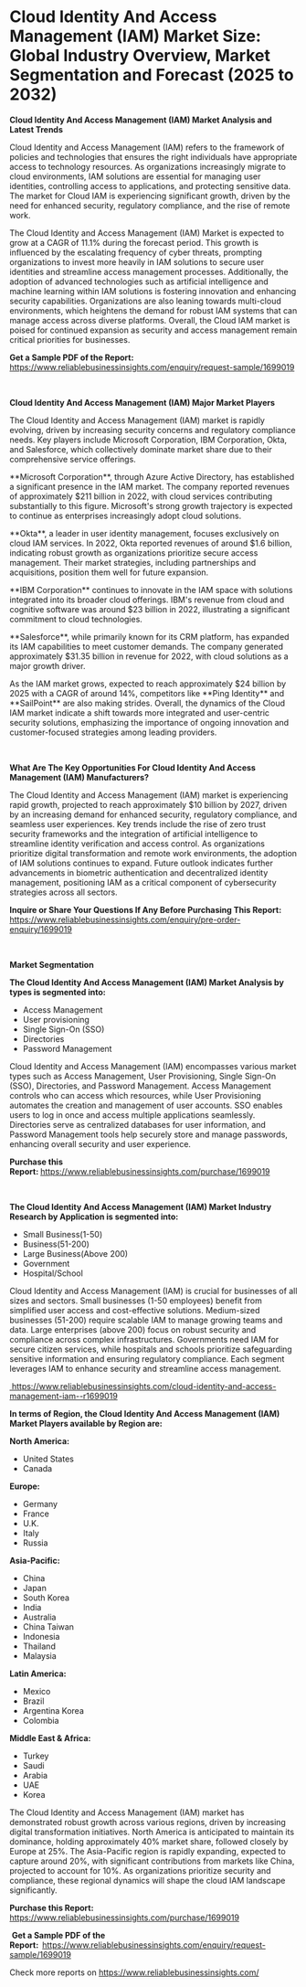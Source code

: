 <p><h1>Cloud Identity And Access Management (IAM) Market Size: Global Industry Overview, Market Segmentation and Forecast (2025 to 2032)</h1></p><p><strong>Cloud Identity And Access Management (IAM) Market Analysis and Latest Trends</strong></p>
<p><p>Cloud Identity and Access Management (IAM) refers to the framework of policies and technologies that ensures the right individuals have appropriate access to technology resources. As organizations increasingly migrate to cloud environments, IAM solutions are essential for managing user identities, controlling access to applications, and protecting sensitive data. The market for Cloud IAM is experiencing significant growth, driven by the need for enhanced security, regulatory compliance, and the rise of remote work.</p><p>The Cloud Identity and Access Management (IAM) Market is expected to grow at a CAGR of 11.1% during the forecast period. This growth is influenced by the escalating frequency of cyber threats, prompting organizations to invest more heavily in IAM solutions to secure user identities and streamline access management processes. Additionally, the adoption of advanced technologies such as artificial intelligence and machine learning within IAM solutions is fostering innovation and enhancing security capabilities. Organizations are also leaning towards multi-cloud environments, which heightens the demand for robust IAM systems that can manage access across diverse platforms. Overall, the Cloud IAM market is poised for continued expansion as security and access management remain critical priorities for businesses.</p></p>
<p><strong>Get a Sample PDF of the Report:&nbsp;</strong> <a href="https://www.reliablebusinessinsights.com/enquiry/request-sample/1699019?utm_campaign=1106&utm_medium=2&utm_source=Github&utm_content=ia&utm_term=09012025&utm_id=cloud-identity-and-access-management-iam">https://www.reliablebusinessinsights.com/enquiry/request-sample/1699019</a></p>
<p>&nbsp;</p>
<p><strong>Cloud Identity And Access Management (IAM) Major Market Players</strong></p>
<p><p>The Cloud Identity and Access Management (IAM) market is rapidly evolving, driven by increasing security concerns and regulatory compliance needs. Key players include Microsoft Corporation, IBM Corporation, Okta, and Salesforce, which collectively dominate market share due to their comprehensive service offerings.</p><p>**Microsoft Corporation**, through Azure Active Directory, has established a significant presence in the IAM market. The company reported revenues of approximately $211 billion in 2022, with cloud services contributing substantially to this figure. Microsoft's strong growth trajectory is expected to continue as enterprises increasingly adopt cloud solutions.</p><p>**Okta**, a leader in user identity management, focuses exclusively on cloud IAM services. In 2022, Okta reported revenues of around $1.6 billion, indicating robust growth as organizations prioritize secure access management. Their market strategies, including partnerships and acquisitions, position them well for future expansion.</p><p>**IBM Corporation** continues to innovate in the IAM space with solutions integrated into its broader cloud offerings. IBM's revenue from cloud and cognitive software was around $23 billion in 2022, illustrating a significant commitment to cloud technologies.</p><p>**Salesforce**, while primarily known for its CRM platform, has expanded its IAM capabilities to meet customer demands. The company generated approximately $31.35 billion in revenue for 2022, with cloud solutions as a major growth driver.</p><p>As the IAM market grows, expected to reach approximately $24 billion by 2025 with a CAGR of around 14%, competitors like **Ping Identity** and **SailPoint** are also making strides. Overall, the dynamics of the Cloud IAM market indicate a shift towards more integrated and user-centric security solutions, emphasizing the importance of ongoing innovation and customer-focused strategies among leading providers.</p></p>
<p>&nbsp;</p>
<p><strong>What Are The Key Opportunities For Cloud Identity And Access Management (IAM) Manufacturers?</strong></p>
<p><p>The Cloud Identity and Access Management (IAM) market is experiencing rapid growth, projected to reach approximately $10 billion by 2027, driven by an increasing demand for enhanced security, regulatory compliance, and seamless user experiences. Key trends include the rise of zero trust security frameworks and the integration of artificial intelligence to streamline identity verification and access control. As organizations prioritize digital transformation and remote work environments, the adoption of IAM solutions continues to expand. Future outlook indicates further advancements in biometric authentication and decentralized identity management, positioning IAM as a critical component of cybersecurity strategies across all sectors.</p></p>
<p><strong>Inquire or Share Your Questions If Any Before Purchasing This Report:</strong> <a href="https://www.reliablebusinessinsights.com/enquiry/pre-order-enquiry/1699019?utm_campaign=1106&utm_medium=2&utm_source=Github&utm_content=ia&utm_term=09012025&utm_id=cloud-identity-and-access-management-iam">https://www.reliablebusinessinsights.com/enquiry/pre-order-enquiry/1699019</a></p>
<p>&nbsp;</p>
<p><strong>Market Segmentation</strong></p>
<p><strong>The Cloud Identity And Access Management (IAM) Market Analysis by types is segmented into:</strong></p>
<p><ul><li>Access Management</li><li>User provisioning</li><li>Single Sign-On (SSO)</li><li>Directories</li><li>Password Management</li></ul></p>
<p><p>Cloud Identity and Access Management (IAM) encompasses various market types such as Access Management, User Provisioning, Single Sign-On (SSO), Directories, and Password Management. Access Management controls who can access which resources, while User Provisioning automates the creation and management of user accounts. SSO enables users to log in once and access multiple applications seamlessly. Directories serve as centralized databases for user information, and Password Management tools help securely store and manage passwords, enhancing overall security and user experience.</p></p>
<p><strong>Purchase this Report:&nbsp;</strong><a href="https://www.reliablebusinessinsights.com/purchase/1699019?utm_campaign=1106&utm_medium=2&utm_source=Github&utm_content=ia&utm_term=09012025&utm_id=cloud-identity-and-access-management-iam">https://www.reliablebusinessinsights.com/purchase/1699019</a></p>
<p>&nbsp;</p>
<p><strong>The Cloud Identity And Access Management (IAM) Market Industry Research by Application is segmented into:</strong></p>
<p><ul><li>Small Business(1-50)</li><li>Business(51-200)</li><li>Large Business(Above 200)</li><li>Government</li><li>Hospital/School</li></ul></p>
<p><p>Cloud Identity and Access Management (IAM) is crucial for businesses of all sizes and sectors. Small businesses (1-50 employees) benefit from simplified user access and cost-effective solutions. Medium-sized businesses (51-200) require scalable IAM to manage growing teams and data. Large enterprises (above 200) focus on robust security and compliance across complex infrastructures. Governments need IAM for secure citizen services, while hospitals and schools prioritize safeguarding sensitive information and ensuring regulatory compliance. Each segment leverages IAM to enhance security and streamline access management.</p></p>
<p><a href="https://www.reliablebusinessinsights.com/cloud-identity-and-access-management-iam--r1699019?utm_campaign=1106&utm_medium=2&utm_source=Github&utm_content=ia&utm_term=09012025&utm_id=cloud-identity-and-access-management-iam">&nbsp;https://www.reliablebusinessinsights.com/cloud-identity-and-access-management-iam--r1699019</a></p>
<p><strong>In terms of Region, the Cloud Identity And Access Management (IAM) Market Players available by Region are:</strong></p>
<p>
    <p> <strong> North America: </strong>
        <ul>
            <li>United States</li>
            <li>Canada</li>
        </ul>
        </p> 
    <p> <strong> Europe: </strong>
        <ul>
            <li>Germany</li>
            <li>France</li>
            <li>U.K.</li>
            <li>Italy</li>
            <li>Russia</li>
        </ul>
        </p> 
    <p> <strong> Asia-Pacific: </strong>
        <ul>
            <li>China</li>
            <li>Japan</li>
            <li>South Korea</li>
            <li>India</li>
            <li>Australia</li>
            <li>China Taiwan</li>
            <li>Indonesia</li>
            <li>Thailand</li>
            <li>Malaysia</li>
        </ul>
        </p> 
    <p> <strong> Latin America: </strong>
        <ul>
            <li>Mexico</li>
            <li>Brazil</li>
            <li>Argentina Korea</li>
            <li>Colombia</li>
        </ul>
        </p> 
    <p> <strong> Middle East & Africa: </strong>
        <ul>
            <li>Turkey</li>
            <li>Saudi</li>
            <li>Arabia</li>
            <li>UAE</li>
            <li>Korea</li>
        </ul>
    </p>
    </p>
<p><p>The Cloud Identity and Access Management (IAM) market has demonstrated robust growth across various regions, driven by increasing digital transformation initiatives. North America is anticipated to maintain its dominance, holding approximately 40% market share, followed closely by Europe at 25%. The Asia-Pacific region is rapidly expanding, expected to capture around 20%, with significant contributions from markets like China, projected to account for 10%. As organizations prioritize security and compliance, these regional dynamics will shape the cloud IAM landscape significantly.</p></p>
<p><strong>Purchase this Report: </strong><a href="https://www.reliablebusinessinsights.com/purchase/1699019?utm_campaign=1106&utm_medium=2&utm_source=Github&utm_content=ia&utm_term=09012025&utm_id=cloud-identity-and-access-management-iam">https://www.reliablebusinessinsights.com/purchase/1699019</a></p>
<p>&nbsp;<strong>Get a Sample PDF of the Report:&nbsp;&nbsp;</strong><a href="https://www.reliablebusinessinsights.com/enquiry/request-sample/1699019?utm_campaign=1106&utm_medium=2&utm_source=Github&utm_content=ia&utm_term=09012025&utm_id=cloud-identity-and-access-management-iam">https://www.reliablebusinessinsights.com/enquiry/request-sample/1699019</a></p>
<p><strong></strong></p>
<p>Check more reports on <a href="https://www.reliablebusinessinsights.com/?utm_campaign=1106&utm_medium=2&utm_source=Github&utm_content=ia&utm_term=09012025&utm_id=cloud-identity-and-access-management-iam">https://www.reliablebusinessinsights.com/</a></p>